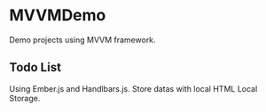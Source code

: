 # MVVMDemo

Demo projects using MVVM framework.

## Todo List

Using Ember.js and Handlbars.js. Store datas with local HTML Local Storage.
